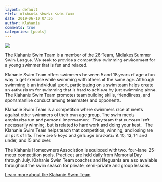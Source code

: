 ```yaml
---
layout: default
title: Klahanie Sharks Swim Team
date: 2019-06-10 07:36
author: Klahanie
comments: true
categories: [pools]
---
```

<div class="text-center"><img src="http://klahanie.com/wp-content/uploads/2019/06/shark-swim-banner.gif" class="img-fluid text-center"></div>

The Klahanie Swim Team is a member of the 26-Team, Midlakes Summer Swim League. We seek to provide a competitive swimming environment for a young swimmer that is fun and relaxed.

Klahanie Swim Team offers swimmers between 5 and 18 years of age a fun way to get exercise while swimming with others of the same age. Although swimming is an individual sport, participating on a swim team helps create an enthusiasm for swimming that is hard to achieve by just swimming alone. The Klahanie Swim Team promotes team building skills, friendliness, and sportsmanlike conduct among teammates and opponents.

Klahanie Swim Team is a competition where swimmers race at meets against other swimmers of their own age group. The swim meets emphasize fun and personal improvement.  They team that success isn’t necessarily winning, but is related to hard work and doing your best.   The Klahanie Swim Team helps teach that competition, winning, and losing are all part of life. There are 5 boys and girls age brackets: 8, 10, 12, 14 and under, and 15 and over.

The Klahanie Homeowners Association is equipped with two, four-lane, 25-meter competition pools. Practices are held daily from Memorial Day through July. Klahanie Swim Team coaches and lifeguards are also available throughout the swim season for private, semi-private and group lessons.

[Learn more about the Klahanie Swim Team](https://www.teamunify.com/Home.jsp?team=recmskswa)